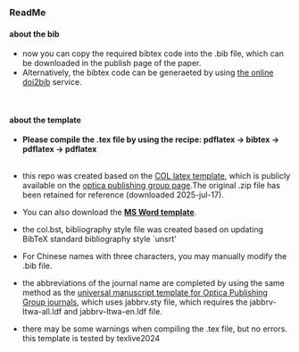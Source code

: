 ### ReadMe
#### about the bib
* now you can copy the required bibtex code into the .bib file, which can be downloaded in the publish page of the paper. 
* Alternatively, the bibtex code can be generaeted by using <a href = "https://www.doi2bib.org/">the online doi2bib</a> service. 
<br>

#### about the template
* **Please compile the .tex file by using the recipe​: pdflatex -> bibtex -> pdflatex -> pdflatex**<br><br>


* this repo was created based on the <a href = "https://www.opticsjournal.net/email/COL/COL%20Latex%20Template.zip">COL latex template</a>, which is publicly available on the <a href = "https://opg.optica.org/col/journal/col/author.cfm">optica publishing group page</a>.The original .zip file has been retained for reference (downloaded 2025-jul-17).
* You can also download the <a href = "https://www.researching.cn/Post/files/2021/6/DOCX_132682005858005782.docx">**MS Word template**</a>. 
* the col.bst, bibliography style file was created based on updating BibTeX standard bibliography style `unsrt'
*  ​​For Chinese names with three characters, you may manually modify the .bib file​. 
* the abbreviations of the journal name are completed by using the same method as the <a href = "https://www.overleaf.com/latex/templates/universal-manuscript-template-for-optica-publishing-group-journals/cschcggvfwrn">universal manuscript template for Optica Publishing Group journals</a>, which uses  jabbrv.sty file, which requires the jabbrv-ltwa-all.ldf and jabbrv-ltwa-en.ldf file. 
* there may be some warnings when compiling the .tex file, but no errors. this template is tested by texlive2024
